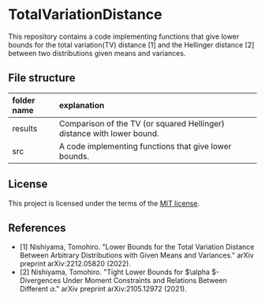 # TotalVariationDistance
This repository contains a code implementing functions that give lower bounds for the total variation(TV) distance [1] and the Hellinger distance [2] between two distributions given means and variances.

## File structure
|folder name|explanation                         |
|:--        |:--                          |
|results    |Comparison of the TV (or squared Hellinger) distance with lower bound.|
|src        | A code implementing functions that give lower bounds.|

## License
This project is licensed under the terms of the [MIT license](LICENSE.md).

## References
- [1] Nishiyama, Tomohiro. "Lower Bounds for the Total Variation Distance Between Arbitrary Distributions with Given Means and Variances." arXiv preprint arXiv:2212.05820 (2022).
- [2] Nishiyama, Tomohiro. "Tight Lower Bounds for $\alpha $-Divergences Under Moment Constraints and Relations Between Different $\alpha$." arXiv preprint arXiv:2105.12972 (2021).
